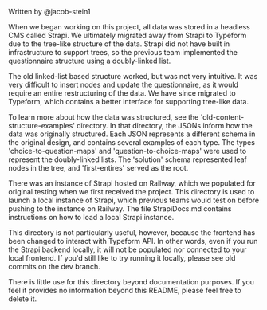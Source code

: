 Written by @jacob-stein1

When we began working on this project, all data was stored in a headless CMS called Strapi. We ultimately migrated away from Strapi to Typeform due to the tree-like structure of the data. Strapi did not have built in infrastructure to support trees, so the previous team implemented the questionnaire structure using a doubly-linked list.

The old linked-list based structure worked, but was not very intuitive. It was very difficult to insert nodes and update the questionnaire, as it would require an entire restructuring of the data. We have since migrated to Typeform, which contains a better interface for supporting tree-like data.

To learn more about how the data was structured, see the 'old-content-structure-examples' directory. In that directory, the JSONs inform how the data was originally structured. Each JSON represents a different schema in the original design, and contains several examples of each type. The types 'choice-to-question-maps' and 'question-to-choice-maps' were used to represent the doubly-linked lists. The 'solution' schema represented leaf nodes in the tree, and 'first-entires' served as the root.

There was an instance of Strapi hosted on Railway, which we populated for original testing when we first received the project. This directory is used to launch a local instance of Strapi, which previous teams would test on before pushing to the instance on Railway. The file StrapiDocs.md contains instructions on how to load a local Strapi instance.

This directory is not particularly useful, however, because the frontend has been changed to interact with Typeform API. In other words, even if you run the Strapi backend locally, it will not be populated nor connected to your local frontend. If you'd still like to try running it locally, please see old commits on the dev branch.

There is little use for this directory beyond documentation purposes. If you feel it provides no information beyond this README, please feel free to delete it.
